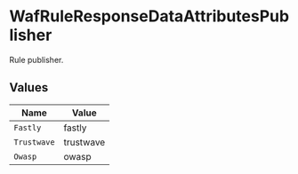 # WafRuleResponseDataAttributesPublisher

Rule publisher.


## Values

| Name        | Value       |
| ----------- | ----------- |
| `Fastly`    | fastly      |
| `Trustwave` | trustwave   |
| `Owasp`     | owasp       |